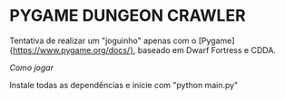 # PYGAME DUNGEON CRAWLER 
Tentativa de realizar um "joguinho" apenas com o [Pygame]{https://www.pygame.org/docs/}, baseado em Dwarf Fortress e CDDA.

*Como jogar*

Instale todas as dependências e inicie com "python main.py"
